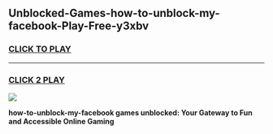 
## Unblocked-Games-how-to-unblock-my-facebook-Play-Free-y3xbv
<h3>
<a href="https://premium76.site?title=how-to-unblock-my-facebook&ref=20M">CLICK TO PLAY</a></h3>
<hr>

<h3>
<a href="https://premium76.site?title=how-to-unblock-my-facebook&ref=20M">CLICK 2 PLAY</a>
  
</h3>

<a href="https://premium76.site?title=how-to-unblock-my-facebook&ref=19M"><img src="https://clearcache.store/games.png"></a>


**how-to-unblock-my-facebook games unblocked: Your Gateway to Fun and Accessible Online Gaming**
